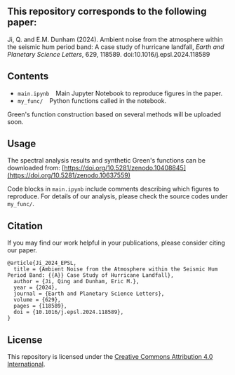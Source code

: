 ## This repository corresponds to the following paper:

Ji, Q. and E.M. Dunham (2024). Ambient noise from the atmosphere within the seismic hum period band: A case study of hurricane landfall, *Earth and Planetary Science Letters*, 629, 118589. doi:10.1016/j.epsl.2024.118589


## Contents

* `main.ipynb` &ensp; Main Jupyter Notebook to reproduce figures in the paper.
* `my_func/` &ensp; Python functions called in the notebook.

Green's function construction based on several methods will be uploaded soon.

## Usage

The spectral analysis results and synthetic Green's functions can be downloaded from: [https://doi.org/10.5281/zenodo.10408845](https://doi.org/10.5281/zenodo.10637559)

Code blocks in `main.ipynb` include comments describing which figures to reproduce. For details of our analysis, please check the source codes under `my_func/`.

## Citation

If you may find our work helpful in your publications, please consider citing our paper.

```
@article{Ji_2024_EPSL,
  title = {Ambient Noise from the Atmosphere within the Seismic Hum Period Band: {{A}} Case Study of Hurricane Landfall},
  author = {Ji, Qing and Dunham, Eric M.},
  year = {2024},
  journal = {Earth and Planetary Science Letters},
  volume = {629},
  pages = {118589},
  doi = {10.1016/j.epsl.2024.118589},
}
```

## License
This repository is licensed under the [Creative Commons Attribution 4.0 International](https://creativecommons.org/licenses/by/4.0/legalcode).


